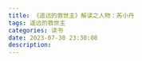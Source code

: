 ```yaml
---
title: 《遥远的救世主》解读之人物：芮小丹
tags: 遥远的救世主
categories: 读书
date: 2023-07-30 23:30:08
description:
---
```

